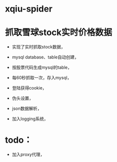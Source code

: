 # xqiu-spider

抓取雪球stock实时价格数据
=======

* 实现了实时抓取stock数据，

* mysql database、table自动创建，

* 按股票代码生成mysql的table，

* 每60秒抓取一次，存入mysql，

* 登陆获得cookie，

* 伪头设置，

* json数据解析，

* 加入logging系统，

# todo：

* 加入proxy代理，
